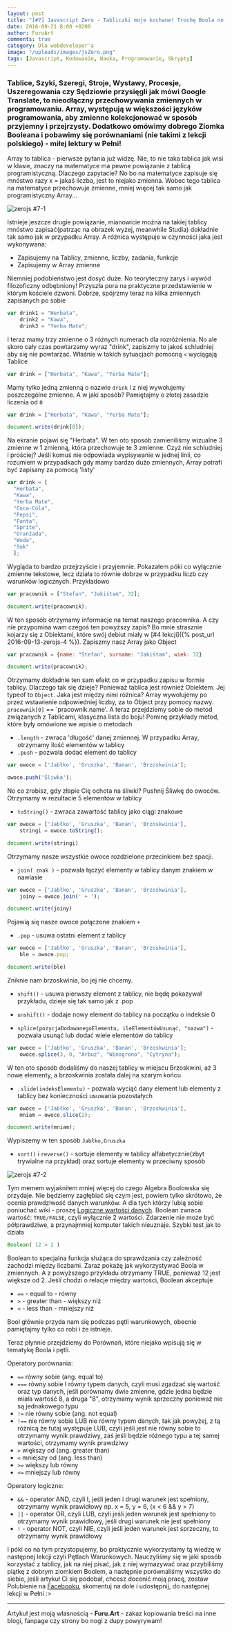 ```yaml
---
layout: post
title: "[#7] Javascript Zero - Tabliczki moje kochane! Trochę Boola no i porównania"
date: 2016-09-21 8:00 +0200
author: FuruArt
comments: true
category: Dla webdeveloper'a
image: "/uploads/images/jsZero.png"
tags: [Javascript, Kodowanie, Nauka, Programowanie, Skrypty]
---
```

### Tablice, Szyki, Szeregi, Stroje, Wystawy, Procesje, Uszeregowania czy Sędziowie przysięgli jak mówi Google Translate, to nieodłączny przechowywania zmiennych w programowaniu. Array, występują w większości języków programowania, aby zmienne kolekcjonować w sposób przyjemny i przejrzysty. Dodatkowo omówimy dobrego Ziomka Booleana i pobawimy się porównaniami (nie takimi z lekcji polskiego) - miłej lektury w Pełni!

Array to tablica - pierwsze pytania już widzę. Nie, to nie taka tablica jak wisi w klasie, znaczy na matematyce ma pewne powiązanie z tablicą programistyczną. Dlaczego zapytacie? No bo na matematyce zapisuje się mnóstwo razy x = jakaś liczba, jest to niejako zmienna. Wobec tego tablica na matematyce przechowuje zmienne, mniej więcej tak samo jak programistyczny Array...

<!--more-->

![zerojs #7-1](http://img.memecdn.com/Huge-Blackboard_o_91630.jpg)

Istnieje jeszcze drugie powiązanie, mianowicie można na takiej tablicy mnóstwo zapisać(patrząc na obrazek wyżej, meanwhile Studia) dokładnie tak samo jak w przypadku Array. A różnica występuje w czynności jaka jest wykonywana: 

* Zapisujemy na Tablicy, zmienne, liczby, zadania, funkcje
* Zapisujemy w Array zmienne

Niemniej podobieństwo jest dosyć duże. No teoryteczny zarys i wywód filozoficzny odbębniony! Przyszła pora na praktyczne przedstawienie w którym kościele dzwoni. Dobrze, spójrzmy teraz na kilka zmiennych zapisanych po sobie

```javascript
var drink1 = "Herbata",
    drink2 = "Kawa",
    drink3 = "Yerba Mate";
```

I teraz mamy trzy zmienne o 3 różnych numerach dla rozróżnienia. No ale skoro cały czas powtarzamy wyraz "drink", zapiszmy to jakoś schludniej aby się nie powtarzać. Właśnie w takich sytuacjach pomocną `<` wyciągają Tablice

```javascript
var drink = ["Herbata", "Kawa", "Yerba Mate"];
```

Mamy tylko jedną zmienną o nazwie `drink` i z niej wywołujemy poszczególne zmienne. A w jaki sposób? Pamiętajmy o złotej zasadzie liczenia od `0`

```javascript
var drink = ["Herbata", "Kawa", "Yerba Mate"];

document.write(drink[0]);
```

Na ekranie pojawi się "Herbata". W ten oto sposób zamieniliśmy wizualne 3 zmienne w 1 zmienną, która przechowuje te 3 zmienne. Czyż nie schludniej i prościej?
Jeśli komuś nie odpowiada wypisywanie w jednej linii, co rozumiem w przypadkach gdy mamy bardzo dużo zmiennych, Array potrafi być zapisany za pomocą 'listy'

```javascript
var drink = [
  "Herbata",
  "Kawa",
  "Yerba Mate", 
  "Coca-Cola", 
  "Pepsi", 
  "Fanta", 
  "Sprite", 
  "Oranżada", 
  "Woda", 
  "Sok"
  ];
```

Wygląda to bardzo przejrzyście i przyjemnie. Pokazałem póki co wyłącznie zmienne tekstowe, lecz działa to równie dobrze w przypadku liczb czy warunków logicznych. Przykładowo

```javascript
var pracownik = ["Stefan", "Jakiśtam", 32];

document.write(pracownik);
```

W ten sposób otrzymamy informacje na temat naszego pracownika. A czy nie przypomina wam czegoś ten powyższy zapis? Bo mnie strasznie kojarzy się z Obiektami, które swój debiut miały w [#4 lekcji]({% post_url 2016-09-13-zerojs-4 %}). Zapiszmy nasz Array jako Object

```javascript
var pracownik = {name: "Stefan", surname: "Jakiśtam", wiek: 32}

document.write(pracownik);
```

Otrzymamy dokładnie ten sam efekt co w przypadku zapisu w formie tablicy. Dlaczego tak się dzieje? Ponieważ tablica jest również Obiektem. Jej typeof to `Object`. Jaka jest między nimi różnica? Array wywołujemy po przez wstawienie odpowiedniej liczby, za to Object przy pomocy nazwy. `pracownik[0]` == `pracownik.name'. A teraz przejdziemy sobie do metod związanych z Tablicami, klasyczna lista do boju! Pominę przykłady metod, które były omówione we wpisie o metodach

* `.length` - zwraca 'długość' danej zmiennej. W przypadku Array, otrzymamy ilość elementów w tablicy
* `.push` - pozwala dodać element do tablicy

```javascript
var owoce = ['Jabłko', 'Gruszka', 'Banan', 'Brzoskwinia'];

owoce.push('Śliwka');
```

No co zrobisz, gdy złapie Cię ochota na śliwki? Pushnij Śliwkę do owoców. Otrzymamy w rezultacie 5 elementów w tablicy

* `toString()` - zwraca zawartość tablicy jako ciągi znakowe

```javascript
var owoce = ['Jabłko', 'Gruszka', 'Banan', 'Brzoskwinia'],
    stringi = owoce.toString();

document.write(stringi)
```

Otrzymamy nasze wszystkie owoce rozdzielone przecinkiem bez spacji.

* `join( znak )` - pozwala łączyć elementy w tablicy danym znakiem w nawiasie

```javascript
var owoce = ['Jabłko', 'Gruszka', 'Banan', 'Brzoskwinia'],
    joiny = owoce.join(' + ');

document.write(joiny)
```

Pojawią się nasze owoce połączone znakiem `+`

* `.pop` - usuwa ostatni element z tablicy

```javascript
var owoce = ['Jabłko', 'Gruszka', 'Banan', 'Brzoskwinia'],
    ble = owoce.pop;

document.write(ble)
```

Zniknie nam brzoskwinia, bo jej nie chcemy.

* `shift()` - usuwa pierwszy element z tablicy, nie będę pokazywał przykładu, dzieje się tak samo jak z .pop

* `unshift()` - dodaje nowy element do tablicy na początku o indeksie 0

* `splice(pozycjaDodawanegoElementu, ileElementówUsunąć, "nazwa")` - pozwala usunąć lub dodać wiele elementów do tablicy

```javascript
var owoce = ['Jabłko', 'Gruszka', 'Banan', 'Brzoskwinia'];
    owoce.splice(3, 0, "Arbuz", "Winogrono", "Cytryna");
```

W ten oto sposób dodaliśmy do naszej tablicy w miejscu Brzoskwini, aż 3 nowe elementy, a brzoskwinia została dalej na szarym końcu. 

* `.slide(indeksElementu)` - pozwala wyciąć dany element lub elementy z tablicy bez konieczności usuwania pozostałych

```javascript
var owoce = ['Jabłko', 'Gruszka', 'Banan', 'Brzoskwinia'],
    mniam = owoce.slice(2);

document.write(mniam);
```

Wypiszemy w ten sposób `Jabłko,Gruszka`

* `sort()` i `reverse()` - sortuje elementy w tablicy alfabetycznie(zbyt trywialne na przykład) oraz sortuje elementy w przeciwny sposób

![zerojs #7-2](https://justpennyformythoughts.files.wordpress.com/2014/09/original1.jpeg)

Tym memem wyjaśniłem mniej więcej do czego Algebra Boolowska się przydaje. Nie będziemy zagłębiać się czym jest, powiem tylko skrótowo, że ocenia prawdziwość danych warunków. A dla tych którzy lubią sobie poniuchać wiki - proszę [Logiczne wartości danych](https://pl.wikipedia.org/wiki/Logiczny_typ_danych). Boolean zwraca wartość: `TRUE/FALSE`, czyli wyłącznie 2 wartości. Zdarzenie nie może być półprawdziwe, a przynajmniej komputer takich nieuznaje. Szybki test jak to działa

```javascript
Boolean( 12 > 2 )
```

Boolean to specjalna funkcja służąca do sprawdzania czy zależność zachodzi między liczbami. Zaraz pokażę jak wykorzystywać Boola w zmiennych. A z powyższego przykładu otrzymamy TRUE, ponieważ 12 jest większe od 2. Jeśli chodzi o relacje między wartości, Boolean akceptuje

* `==` - equal to - równy
* `>` - greater than - większy niż
* `<` - less than - mniejszy niż

Bool głównie przyda nam się podczas pętli warunkowych, obecnie pamiętajmy tylko co robi i że istnieje.

Teraz płynnie przejdziemy do Porównań, które niejako wpisują się w tematykę Boola i pętli.

Operatory porównania: 

* `==` równy sobie (ang. equal to)
* `===` równy sobie I równy typem danych, czyli musi zgadzać się wartość oraz typ danych, jeśli porównamy dwie zmienne, gdzie jedna będzie miała wartość 8, a druga "8", otrzymamy wynik sprzeczny ponieważ nie są jednakowego typu
*  `!=` nie równy sobie (ang. not equal)
* `!==` nie równy sobie LUB nie równy typem danych, tak jak powyżej, z tą różnicą że tutaj występuje LUB, czyli jeśli jest nie równy sobie to otrzymamy wynik prawdziwy, zaś jeśli będzie różnego typu a tej samej wartości, otrzymamy wynik prawdziwy
* `>` większy od (ang. greater than)
* `<` mniejszy od (ang. less than)
* `>=` większy lub równy
* `<=` mniejszy lub równy 

Operatory logiczne: 

* `&&` - operator AND, czyli I, jeśli jeden i drugi warunek jest spełniony, otrzymamy wynik prawidłowy np. x = 5, y = 6, (x < 6 && y > 7) 
* `||` - operator OR, czyli LUB, czyli jeśli jeden warunek jest spełniony to otrzymamy wynik prawidłowy, jeśli drugi warunek nie jest spełniony
* `!` - operator NOT, czyli NIE, czyli jeśli jeden warunek jest sprzeczny, to otrzymamy wynik prawidłowy

I póki co na tym przystopujemy, bo praktycznie wykorzystamy tą wiedzę w następnej lekcji czyli Pętlach Warunkowych. Nauczyliśmy się w jaki sposób korzystać z tablicy, jak na niej pisać, jak z niej wymazywać oraz przybiliśmy piątkę z dobrym ziomkiem Boolem, a następnie porównaliśmy wszystko do siebie, jeśli artykuł Ci się podobał, chcesz docenić moją pracę, zostaw Polubienie na [Facebooku](https://fb.com/furuart), skomentuj na dole i udostępnij, do następnej lekcji w Pełni :>

---

Artykuł jest moją własnością - **Furu.Art** - zakaz kopiowania treści na inne blogi, fanpage czy strony bo nogi z dupy powyrywam!